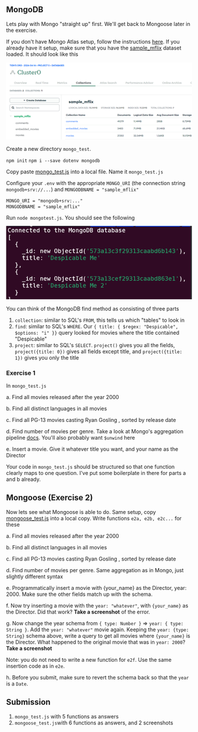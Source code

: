 ## MongoDB

Lets play with Mongo "straight up" first. We'll get back to Mongoose later in the exercise.

If you don't have Mongo Atlas setup, follow the instructions [here](mongo_atlas_setup.md). If you already have it setup, make sure that you have the [sample_mflix](https://www.mongodb.com/docs/atlas/sample-data/#std-label-load-sample-data) dataset loaded. It should look like this

![alt text](image-11.png)

Create a new directory `mongo_test`.

`npm init`
`npm i --save dotenv mongodb`

Copy paste [mongo_test.js](mongo_test.js) into a local file. Name it `mongo_test.js`

Configure your `.env` with the appropriate `MONGO_URI` (the connection string `mongodb+srv://...`) and `MONGODBNAME = "sample_mflix"`

```
MONGO_URI = "mongodb+srv:..."
MONGODBNAME = "sample_mflix"
```

Run `node mongotest.js`. You should see the following

![alt text](image-12.png)

You can think of the MongoDB find method as consisting of three parts

1. `collection`: similar to SQL's `FROM`, this tells us which "tables" to look in
2. `find`: similar to SQL's `WHERE`. Our `{ title: { $regex: "Despicable", $options: "i" }}` query looked for movies where the title contained "Despicable"
3. `project`: similar to SQL's `SELECT`. `project()` gives you all the fields, `project({title: 0})` gives all fields except title, and `project({title: 1})` gives you only the title

### Exercise 1

In `mongo_test.js`

a. Find all movies released after the year 2000

b. Find all distinct languages in all movies

c. Find all PG-13 movies casting Ryan Gosling , sorted by release date

d. Find number of movies per genre. Take a look at Mongo's aggregation pipeline [docs](https://www.mongodb.com/docs/manual/aggregation/). You'll also probably want `$unwind` here

e. Insert a movie. Give it whatever title you want, and your name as the Director

Your code in `mongo_test.js` should be structured so that one function clearly maps to one question. I've put some boilerplate in there for parts a and b already.

## Mongoose (Exercise 2)

Now lets see what Mongoose is able to do. Same setup, copy [mongoose_test.js](mongoose_test.js) into a local copy. Write functions `e2a, e2b, e2c...` for these

a. Find all movies released after the year 2000

b. Find all distinct languages in all movies

c. Find all PG-13 movies casting Ryan Gosling , sorted by release date

d. Find number of movies per genre. Same aggregation as in Mongo, just slightly different syntax

e. Programmatically insert a movie with {your_name} as the Director, year: 2000. Make sure the other fields match up with the schema.

f. Now try inserting a movie with the `year: "whatever"`, with `{your_name}` as the Director. Did that work? **Take a screenshot** of the error.

g. Now change the year schema from `{ type: Number }` => `year: { type: String }`. Add the `year: "whatever"` movie again. Keeping the `year: {type: String}` schema above, write a query to get all movies where `{your_name}` is the Director. What happened to the original movie that was in `year: 2000`? **Take a screenshot**

Note: you do not need to write a new function for `e2f`. Use the same insertion code as in `e2e`.

h. Before you submit, make sure to revert the schema back so that the `year` is a `Date`.

## Submission

1. `mongo_test.js` with 5 functions as answers
2. `mongoose_test.js`with 6 functions as answers, and 2 screenshots

